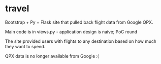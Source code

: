 # travel

Bootstrap + Py + Flask site that pulled back flight data from Google QPX.  

Main code is in views.py - application design is naive; PoC round

The site provided users with flights to any destination based on how much they want to spend.

QPX data is no longer available from Google :(
